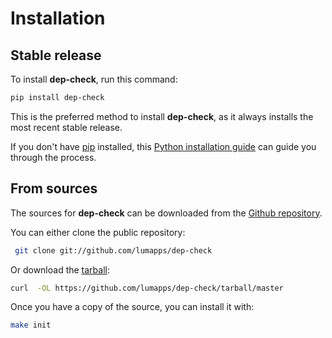 # Installation

## Stable release

To install **dep-check**, run this command:

```sh
pip install dep-check
```

This is the preferred method to install **dep-check**, as it always
installs the most recent stable release.

If you don't have [pip](https://pip.pypa.io) installed, this [Python installation guide](http://docs.python-guide.org/en/latest/starting/installation/) can guide you through the process.

## From sources

The sources for **dep-check** can be downloaded from the [Github repository](https://github.com/lumapps/dep-check).

You can either clone the public repository:

```sh
 git clone git://github.com/lumapps/dep-check
```

Or download the [tarball](https://github.com/lumapps/dep-check/tarball/master):

```sh
curl  -OL https://github.com/lumapps/dep-check/tarball/master
```

Once you have a copy of the source, you can install it with:

```sh
make init
```
